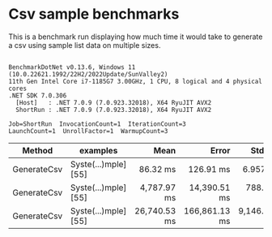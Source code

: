 # Csv sample benchmarks

This is a benchmark run displaying how much time it would take to generate a csv using sample list data on multiple sizes.

```

BenchmarkDotNet v0.13.6, Windows 11 (10.0.22621.1992/22H2/2022Update/SunValley2)
11th Gen Intel Core i7-1185G7 3.00GHz, 1 CPU, 8 logical and 4 physical cores
.NET SDK 7.0.306
  [Host]   : .NET 7.0.9 (7.0.923.32018), X64 RyuJIT AVX2
  ShortRun : .NET 7.0.9 (7.0.923.32018), X64 RyuJIT AVX2

Job=ShortRun  InvocationCount=1  IterationCount=3  
LaunchCount=1  UnrollFactor=1  WarmupCount=3  

```
|      Method |             examples |         Mean |         Error |       StdDev |       StdErr |          Min |          Max |    Op/s |        Gen0 |      Gen1 |      Gen2 |  Allocated |
|------------ |--------------------- |-------------:|--------------:|-------------:|-------------:|-------------:|-------------:|--------:|------------:|----------:|----------:|-----------:|
| GenerateCsv | Syste(...)mple] [55] |     86.32 ms |     126.91 ms |     6.957 ms |     4.016 ms |     82.18 ms |     94.35 ms | 11.5848 |   4000.0000 |         - |         - |   25.49 MB |
| GenerateCsv | Syste(...)mple] [55] |  4,787.97 ms |  14,390.51 ms |   788.792 ms |   455.410 ms |  4,239.33 ms |  5,691.93 ms |  0.2089 | 288000.0000 |         - |         - |  2400.3 MB |
| GenerateCsv | Syste(...)mple] [55] | 26,740.53 ms | 166,861.13 ms | 9,146.222 ms | 5,280.573 ms | 16,556.39 ms | 34,254.53 ms |  0.0374 | 292000.0000 | 3000.0000 | 1000.0000 | 9568.94 MB |

